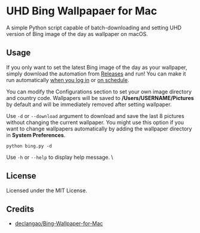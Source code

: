 # UHD Bing Wallpapaer for Mac
A simple Python script capable of batch-downloading and setting UHD version of Bing image of the day as wallpaper on macOS.

## Usage
If you only want to set the latest Bing image of the day as your wallpaper, simply download the automation from [Releases](https://github.com/fluffyfoxxo/Bing-Wallpaper-for-Mac/releases) and run! You can make it run automatically [when you log in](https://support.apple.com/guide/mac-help/open-items-automatically-when-you-log-in-mh15189/mac) or [on schedule](https://www.computerworld.com/article/3322125/how-to-automate-your-mac-with-calendar.html).

You can modify the Configurations section to set your own image directory and country code. Wallpapers will be saved to **/Users/USERNAME/Pictures** by default and will be immediately removed after setting wallpaper.

Use `-d` or `--download` argument to download and save the last 8 pictures without changing the current wallpaper. You might use this option if you want to change wallpapers automatically by adding the wallpaper directory in **System Preferences**.

```
python bing.py -d
```

Use `-h` or `--help` to display help message.
\

## License
Licensed under the MIT License.

## Credits
- [declangao/Bing-Wallpaper-for-Mac](https://github.com/declangao/Bing-Wallpaper-for-Mac)
